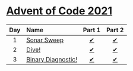 [Advent of Code 2021](https://adventofcode.com/2021)
====================================================

|Day  |Name                         |Part 1                       |Part 2                       |
|:---:|:----------------------------|:---------------------------:|:---------------------------:|
|1    |[Sonar Sweep][Day1]          |[&#10004;](./Day1/Part1.kts) |[&#10004;](./Day1/Part2.kts) |
|2    |[Dive!][Day2]                |[&#10004;](./Day2/Part1.kts) |[&#10004;](./Day2/Part2.kts) |
|3    |[Binary Diagnostic!][Day3]   |[&#10004;](./Day3/Part1.kts) |[&#10004;](./Day3/Part2.kts) |

[Day1]: https://adventofcode.com/2021/day/1
[Day2]: https://adventofcode.com/2021/day/2
[Day3]: https://adventofcode.com/2021/day/3
